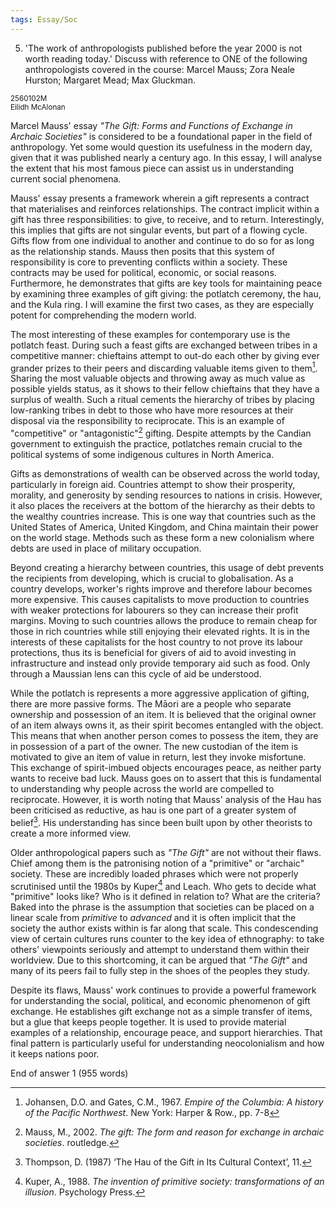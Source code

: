 ```yaml
---
tags: Essay/Soc
---
```


5. 'The work of anthropologists published before the year 2000 is not worth reading today.' Discuss with reference to ONE of the following anthropologists covered in the course: Marcel Mauss; Zora Neale Hurston; Margaret Mead; Max Gluckman.  

<small>
	2560102M
	<br/>
	Eilidh McAlonan
</small>

Marcel Mauss' essay *"The Gift: Forms and Functions of Exchange in Archaic Societies"* is considered to be a foundational paper in the field of anthropology. Yet some would question its usefulness in the modern day, given that it was published nearly a century ago. In this essay, I will analyse the extent that his most famous piece can assist us in understanding current social phenomena.

Mauss' essay presents a framework wherein a gift represents a contract that materialises and reinforces relationships. The contract implicit within a gift has three responsibilities: to give, to receive, and to return. Interestingly, this implies that gifts are not singular events, but part of a flowing cycle. Gifts flow from one individual to another and continue to do so for as long as the relationship stands. Mauss then posits that this system of responsibility is core to preventing conflicts within a society. These contracts may be used for political, economic, or social reasons. Furthermore, he demonstrates that gifts are key tools for maintaining peace by examining three examples of gift giving: the potlatch ceremony, the hau, and the Kula ring. I will examine the first two cases, as they are especially potent for comprehending the modern world.

The most interesting of these examples for contemporary use is the potlatch feast. During such a feast gifts are exchanged between tribes in a competitive manner: chieftains attempt to out-do each other by giving ever grander prizes to their peers and discarding valuable items given to them[^Potlatch]. Sharing the most valuable objects and throwing away as much value as possible yields status, as it shows to their fellow chieftains that they have a surplus of wealth. Such a ritual cements the hierarchy of tribes by placing low-ranking tribes in debt to those who have more resources at their disposal via the responsibility to reciprocate. This is an example of "competitive" or "antagonistic"[^gift] gifting. Despite attempts by the Candian government to extinguish the practice, potlatches remain crucial to the political systems of some indigenous cultures in North America. 

Gifts as demonstrations of wealth can be observed across the world today, particularly in foreign aid. Countries attempt to show their prosperity, morality, and generosity by sending resources to nations in crisis. However, it also places the receivers at the bottom of the hierarchy as their debts to the wealthy countries increase. This is one way that countries such as the United States of America, United Kingdom, and China maintain their power on the world stage. Methods such as these form a new colonialism where debts are used in place of  military occupation.

Beyond creating a hierarchy between countries, this usage of debt prevents the recipients from developing, which is crucial to globalisation. As a country develops, worker's rights improve and therefore labour becomes more expensive. This causes capitalists to move production to countries with weaker protections for labourers so they can increase their profit margins. Moving to such countries allows the produce to remain cheap for those in rich countries while still enjoying their elevated rights. It is in the interests of these capitalists for the host country to not prove its labour protections, thus its is beneficial for givers of aid to avoid investing in infrastructure and instead only provide temporary aid such as food. Only through a Maussian lens can this cycle of aid be understood.

While the potlatch is represents a more aggressive application of gifting, there are more passive forms. The Māori are a people who separate ownership and possession of an item. It is believed that the original owner of an item always owns it, as their spirit becomes entangled with the object. This means that when another person comes to possess the item, they are in possession of a part of the owner. The new custodian of the item is motivated to give an item of value in return, lest they invoke misfortune. This exchange of spirit-imbued objects encourages peace, as neither party wants to receive bad luck. Mauss goes on to assert that this is fundamental to understanding why people across the world are compelled to reciprocate. However, it is worth noting that Mauss' analysis of the Hau has been criticised as reductive, as hau is one part of a greater system of belief[^hau]. His understanding has since been built upon by other theorists to create a more informed view.

Older anthropological papers such as *"The Gift"* are not without their flaws. Chief among them is the patronising notion of a "primitive" or "archaic" society. These are incredibly loaded phrases which were not properly scrutinised until the 1980s by Kuper[^Kuper] and Leach. Who gets to decide what "primitive" looks like? Who is it defined in relation to? What are the criteria? Baked into the phrase is the assumption that societies can be placed on a linear scale from *primitive* to *advanced* and it is often implicit that the society the author exists within is far along that scale. This condescending view of certain cultures runs counter to the key idea of ethnography: to take others' viewpoints seriously and attempt to understand them within their worldview. Due to this shortcoming, it can be argued that *"The Gift"* and many of its peers fail to fully step in the shoes of the peoples they study.

Despite its flaws, Mauss' work continues to provide a powerful framework for understanding the social, political, and economic phenomenon of gift exchange. He establishes gift exchange not as a simple transfer of items, but a glue that keeps people together. It is used to provide material examples of a relationship, encourage peace, and support hierarchies. That final pattern is particularly useful for understanding neocolonialism and how it keeps nations poor.

[^gift]: Mauss, M., 2002. _The gift: The form and reason for exchange in archaic societies_. routledge.

[^Potlatch]: Johansen, D.O. and Gates, C.M., 1967. _Empire of the Columbia: A history of the Pacific Northwest_. New York: Harper & Row., pp. 7-8

[^Kuper]: Kuper, A., 1988. _The invention of primitive society: transformations of an illusion_. Psychology Press.

[^hau]: Thompson, D. (1987) ‘The Hau of the Gift in Its Cultural Context’, 11.

End of answer 1 (955 words)